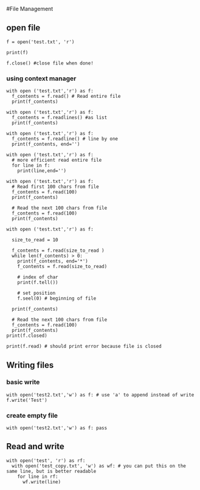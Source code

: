 #File Management
## open file

`f = open('test.txt', 'r')`

`print(f)`

`f.close() #close file when done!`
### using context manager
```
with open ('test.txt','r') as f:
  f_contents = f.read() # Read entire file
  print(f_contents)

with open ('test.txt','r') as f:
  f_contents = f.readlines() #as list
  print(f_contents)

with open ('test.txt','r') as f:
  f_contents = f.readline() # line by one
  print(f_contents, end='')
  
with open ('test.txt','r') as f:  
  # more efficient read entire file
  for line in f:
    print(line,end='') 

with open ('test.txt','r') as f:
  # Read first 100 chars from file
  f_contents = f.read(100) 
  print(f_contents)
  
  # Read the next 100 chars from file
  f_contents = f.read(100) 
  print(f_contents)
  
with open ('test.txt','r') as f:
  
  size_to_read = 10
  
  f_contents = f.read(size_to_read ) 
  while len(f_contents) > 0:
    print(f_contents, end='*')
    f_contents = f.read(size_to_read)
    
    # index of char
    print(f.tell())
    
    # set position
    f.seel(0) # beginning of file
    
  print(f_contents)
  
  # Read the next 100 chars from file
  f_contents = f.read(100) 
  print(f_contents)
print(f.closed)

print(f.read) # should print error because file is closed
```
## Writing files
### basic write
`with open('test2.txt','w') as f: # use 'a' to append instead of write
  f.write('Test')`
### create empty file
`with open('test2.txt','w') as f:
  pass`
## Read and write
```
with open('test', 'r') as rf:
  with open('test_copy.txt', 'w') as wf: # you can put this on the same line, but is better readable
    for line in rf:
      wf.write(line)
```     
    
